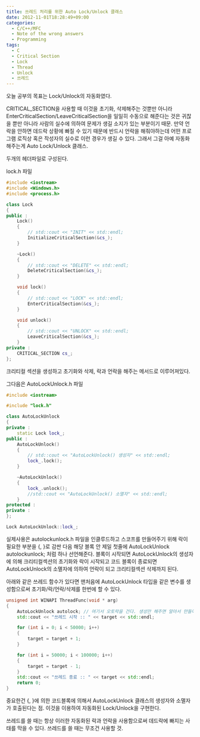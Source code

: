 ```yaml
---
title: 쓰레드 처리를 위한 Auto Lock/Unlock 클래스
date: 2012-11-01T18:28:49+09:00
categories:
  - C/C++/MFC
  - Note of the wrong answers
  - Programming
tags:
  - C
  - Critical Section
  - Lock
  - Thread
  - Unlock
  - 쓰레드
---
```

오늘 공부의 목표는 Lock/Unlock의 자동화였다.

CRITICAL_SECTION을 사용할 때 이것을 초기화, 삭제해주는 것뿐만 아니라 EnterCriticalSection/LeaveCriticalSection을 일일히 수동으로 해준다는 것은 귀찮을 뿐만 아니라 사람의 실수에 의하여 문제가 생길 소지가 있는 부분이기 때문. 만약 언락을 안하면 데드락 상황에 빠질 수 있기 때문에 반드시 언락을 해줘야하는데 어떤 프로그램 로직상 혹은 작성자의 실수로 이런 경우가 생길 수 있다. 그래서 그걸 아예 자동화해주는게 Auto Lock/Unlock 클래스.

두개의 헤더파일로 구성된다.

lock.h 파일

```cpp
#include <iostream>
#include <Windows.h>
#include <process.h>

class Lock
{
public :
	Lock()
	{
		// std::cout << "INIT" << std::endl;
		InitializeCriticalSection(&cs_);
	}

	~Lock()
	{
		// std::cout << "DELETE" << std::endl;
		DeleteCriticalSection(&cs_);
	}

	void lock()
	{
		// std::cout << "LOCK" << std::endl;
		EnterCriticalSection(&cs_);
	}

	void unlock()
	{
		// std::cout << "UNLOCK" << std::endl;
		LeaveCriticalSection(&cs_);
	}
private :
	CRITICAL_SECTION cs_;
};
```

크리티컬 섹션을 생성하고 초기화와 삭제, 락과 언락을 해주는 메서드로 이루어져있다.

그다음은 AutoLockUnlock.h 파일

```cpp
#include <iostream>

#include "lock.h"

class AutoLockUnlock
{
private :
	static Lock lock_;
public :
	AutoLockUnlock()
	{
		// std::cout << "AutoLockUnlock() 생성자" << std::endl;
		lock_.lock();
	}

	~AutoLockUnlock()
	{
		lock_.unlock();
		//std::cout << "AutoLockUnlock() 소멸자" << std::endl;
	}
protected :
private :
};

Lock AutoLockUnlock::lock_;
```

실제사용은 autolockunlock.h 파일을 인클루드하고 스코프를 만들어주기 위해 락이 필요한 부분을 {, }로 감싼 다음 해당 블록 안 제일 첫줄에 AutoLockUnlock autolockunlock; 처럼 하나 선언해준다. 블록이 시작되면 AutoLockUnlock의 생성자에 의해 크리티컬섹션의 초기화와 락이 시작되고 코드 블록이 종료되면 AutoLockUnlock의 소멸자에 의하여 언락이 되고 크리티컬섹션 삭제까지 된다.

아래와 같은 쓰레드 함수가 있다면 맨처음에 AutoLockUnlock 타입을 같은 변수를 생성함으로써 초기화/락/언락/삭제를 한번에 할 수 있다.

```cpp
unsigned int WINAPI ThreadFunc(void * arg)
{
	AutoLockUnlock autolock; // 여기서 오토락을 건다. 생성만 해주면 알아서 만들어지고 알아서 삭제된다.
	std::cout << "쓰레드 시작 :: " << target << std::endl;

	for (int i = 0; i < 50000; i++)
	{
		target = target + 1;
	}

	for (int i = 50000; i < 100000; i++)
	{
		target = target - 1;
	}
	std::cout << "쓰레드 종료 :: " << target << std::endl;
	return 0;
}
```

중요한건 {, }에 의한 코드블록에 의해서 AutoLockUnlock 클래스의 생성자와 소멸자가 호출된다는 점. 이것을 이용하여 자동화된 Lock/Unlock을 구현한다.

쓰레드를 쓸 때는 항상 이러한 자동화된 락과 언락을 사용함으로써 데드락에 빠지는 사태를 막을 수 있다. 쓰레드를 쓸 때는 무조건 사용할 것.
